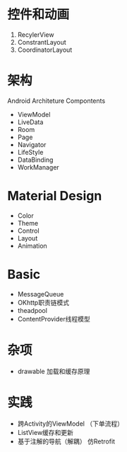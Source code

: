 # 控件和动画
1. RecylerView
2. ConstrantLayout
3. CoordinatorLayout

# 架构
Android Architeture Compontents
- ViewModel
- LiveData
- Room
- Page
- Navigator
- LifeStyle
- DataBinding
- WorkManager

# Material Design
- Color
- Theme
- Control
- Layout
- Animation

# Basic
- MessageQueue
- OKhttp职责链模式
- theadpool
- ContentProvider线程模型


# 杂项
- drawable 加载和缓存原理

# 实践
- 跨Activity的ViewModel （下单流程）
- ListView缓存和更新
- 基于注解的导航（解耦） 仿Retrofit

